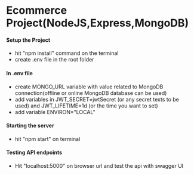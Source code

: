 # Ecommerce Project(NodeJS,Express,MongoDB)

#### Setup the Project

- hit "npm install" command on the terminal
- create .env file in the root folder

#### In .env file

- create MONGO_URL variable with value related to MongoDB connection(offline or online MongoDB database can be used)
- add variables in JWT_SECRET=jwtSecret (or any secret texts to be used) and JWT_LIFETIME=1d (or the time you want to set)
- add variable ENVIRON="LOCAL"

#### Starting the server

- hit "npm start" on terminal

#### Testing API endpoints

- Hit "localhost:5000" on browser url and test the api with swagger UI
